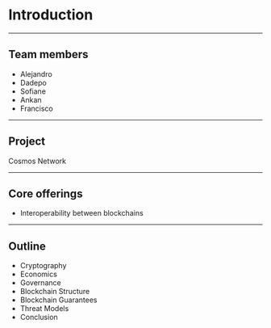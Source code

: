 # Introduction

---

## Team members

- Alejandro
- Dadepo
- Sofiane
- Ankan
- Francisco

---

## Project

Cosmos Network

---

## Core offerings

- Interoperability between blockchains

<!-- - What are the core offerings of this blockchain/project? -->
<!-- - What does it allow users to do? -->
<!-- - What is the differentiator for this project (what makes it unique from other blockchains or projects)? -->

---

## Outline

- Cryptography
- Economics
- Governance
- Blockchain Structure
- Blockchain Guarantees
- Threat Models
- Conclusion
